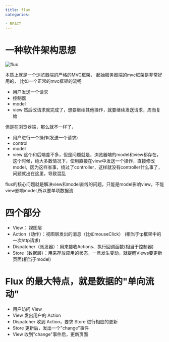 ```yaml
---
title: flux
categories: 

- REACT
---
```



# 一种软件架构思想

![flux](/images/flux.png)

本质上就是一个浏览器端的严格的MVC框架，
起始服务器端的mvc框架是非常好用的，
比如一个正常的mvc框架的流畅
- 用户发送一个请求
- 控制器
- model
- view
然后改请求就完成了，想要继续其他操作，就要继续发送请求，周而复始

但是在浏览器端，那么就不一样了，
- 用户进行一个操作(发送一个请求)
- control
- model
- view
这个和后端差不多，但是问题就是，浏览器端的model和view都存在，这个时候，绝大多数情况下，使用直接在view中发送一个操作，直接修改model，因为这样省事，绕过了controller，这样就没有controller什么事了，问题就出在这里，导致混乱

flux的核心问题就是解决view和model直线的问题，只能是model影响view，不能view影响model,所以要单项数据流



# 四个部分
- View： 视图层
- Action（动作）：视图层发出的消息（比如mouseClick） (相当于tp框架中的一次http请求)
- Dispatcher（派发器）：用来接收Actions、执行回调函数(相当于控制器)
- Store（数据层）：用来存放应用的状态，一旦发生变动，就提醒Views要更新页面(相当于model)

# Flux 的最大特点，就是数据的"单向流动"

- 用户访问 View
- View 发出用户的 Action
- Dispatcher 收到 Action，要求 Store 进行相应的更新
- Store 更新后，发出一个"change"事件
- View 收到"change"事件后，更新页面



